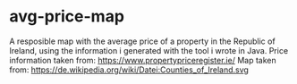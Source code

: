 # avg-price-map
A resposible map with the average price of a property in the Republic of Ireland, using the information i generated with the tool i wrote in Java.
Price information taken from: https://www.propertypriceregister.ie/
Map taken from: https://de.wikipedia.org/wiki/Datei:Counties_of_Ireland.svg
